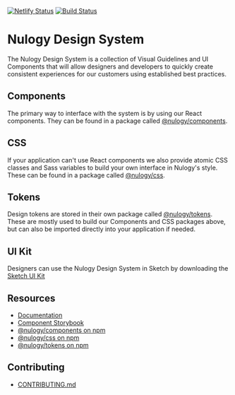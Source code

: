 [![Netlify Status](https://api.netlify.com/api/v1/badges/29a91f95-431b-4c72-ac07-f01f2f2d8b1b/deploy-status)](https://app.netlify.com/sites/nulogy-design-system/deploys)
[![Build Status](https://travis-ci.org/nulogy/design-system.svg?branch=master)](https://travis-ci.org/nulogy/design-system)

# Nulogy Design System 
The Nulogy Design System is a collection of Visual Guidelines and UI Components that will allow designers and developers to quickly create consistent experiences for our customers using established best practices.

## Components 
The primary way to interface with the system is by using our React components. They can be found in a package called [@nulogy/components](https://github.com/nulogy/design-system/tree/master/components).

## CSS 
If your application can't use React components we also provide atomic CSS classes and Sass variables to build your own interface in Nulogy's style. These can be found in a package called [@nulogy/css](https://github.com/nulogy/design-system/tree/master/css).

## Tokens
Design tokens are stored in their own package called [@nulogy/tokens](https://github.com/nulogy/design-system/tree/master/tokens). These are mostly used to build our Components and CSS packages above, but can also be imported directly into your application if needed. 

## UI Kit
Designers can use the Nulogy Design System in Sketch by downloading the [Sketch UI Kit](https://share.goabstract.com/73221fd2-6626-43c8-b95c-e4bec74741ab)

## Resources
* [Documentation](http://nulogy.design)
* [Component Storybook](http://storybook.nulogy.design)
* [@nulogy/components on npm](https://www.npmjs.com/package/@nulogy/components)
* [@nulogy/css on npm](https://www.npmjs.com/package/@nulogy/css)
* [@nulogy/tokens on npm](https://www.npmjs.com/package/@nulogy/tokens)

## Contributing
* [CONTRIBUTING.md](https://github.com/nulogy/design-system/blob/master/CONTRIBUTING.md)
